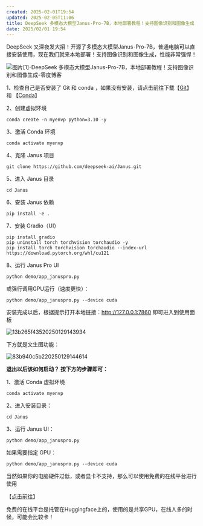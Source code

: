 ```yaml
---
created: 2025-02-01T19:54
updated: 2025-02-05T11:06
title: DeepSeek 多模态大模型Janus-Pro-7B，本地部署教程！支持图像识别和图像生成
date: 2025/02/01 19:54
---
```

DeepSeek 又深夜发大招！开源了多模态大模型Janus-Pro-7B，普通电脑可以直接安装使用，现在我们就来本地部署！支持图像识别和图像生成，性能非常强悍！

![图片[1]-DeepSeek 多模态大模型Janus-Pro-7B，本地部署教程！支持图像识别和图像生成-零度博客](https://www.freedidi.com/wp-content/uploads/2025/01/72bbf8adec20250129143703-scaled.webp)

1、检查自己是否安装了 Git 和 conda ，如果没有安装，请点击前往下载【[Git](https://git-scm.com/)】和 【[Conda](https://www.anaconda.com/download)】

2、创建虚拟环境

```
conda create -n myenvp python=3.10 -y
```

3、激活 Conda 环境

```
conda activate myenvp
```

4、克隆 Janus 项目

```
git clone https://github.com/deepseek-ai/Janus.git
```

5、进入 Janus 目录

```
cd Janus
```

6、安装 Janus 依赖

```
pip install -e .
```

7、安装 Gradio（UI）

```
pip install gradio
pip uninstall torch torchvision torchaudio -y
pip install torch torchvision torchaudio --index-url https://download.pytorch.org/whl/cu121
```

8、运行 Janus Pro UI

```
python demo/app_januspro.py
```

或强行调用GPU运行（速度更快）：

```
python demo/app_januspro.py --device cuda
```

安装完成以后，根据提示打开本地链接：http://127.0.0.1:7860 即可进入到使用面板

![13b265f43520250129143934](https://www.freedidi.com/wp-content/uploads/2025/01/13b265f43520250129143934-scaled.webp)

下方就是文生图功能：

![83b940c5b220250129144614](https://www.freedidi.com/wp-content/uploads/2025/01/83b940c5b220250129144614-scaled.webp)

**退出以后该如何启动？ 按下方的步骤即可：**

1、激活 Conda 虚拟环境

```
conda activate myenvp
```

2、进入安装目录：

```
cd Janus
```

3、运行 Janus UI：

```
python demo/app_januspro.py
```

如果需要指定 GPU：

```
python demo/app_januspro.py --device cuda
```

当然如果你的电脑硬件过低，或者显卡不支持，那么可以使用免费的在线平台进行使用

【[点击前往](https://huggingface.co/spaces/deepseek-ai/Janus-1.3B)】

免费的在线平台是托管在Huggingface上的，使用的是共享GPU，在线人多的时候，可能会比较卡！